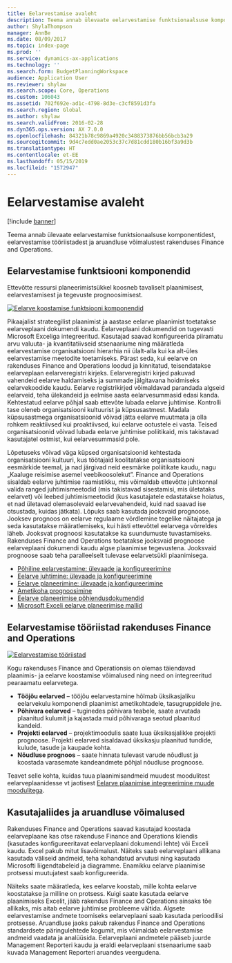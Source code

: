 ```yaml
---
title: Eelarvestamise avaleht
description: Teema annab ülevaate eelarvestamise funktsionaalsuse komponentidest, eelarvestamise tööriistadest ja aruandluse võimalustest teenuses Microsoft Dynamics 365 for Finance and Operations.
author: ShylaThompson
manager: AnnBe
ms.date: 08/09/2017
ms.topic: index-page
ms.prod: ''
ms.service: dynamics-ax-applications
ms.technology: ''
ms.search.form: BudgetPlanningWorkspace
audience: Application User
ms.reviewer: shylaw
ms.search.scope: Core, Operations
ms.custom: 106043
ms.assetid: 702f692e-ad1c-4798-8d3e-c3cf8591d3fa
ms.search.region: Global
ms.author: shylaw
ms.search.validFrom: 2016-02-28
ms.dyn365.ops.version: AX 7.0.0
ms.openlocfilehash: 84321b78c9869a4920c3488373876bb56bcb3a29
ms.sourcegitcommit: 9d4c7edd0ae2053c37c7d81cdd180b16bf3a9d3b
ms.translationtype: HT
ms.contentlocale: et-EE
ms.lasthandoff: 05/15/2019
ms.locfileid: "1572947"
---
```

# <a name="budgeting-home-page"></a>Eelarvestamise avaleht

[!include [banner](../includes/banner.md)]

Teema annab ülevaate eelarvestamise funktsionaalsuse komponentidest, eelarvestamise tööriistadest ja aruandluse võimalustest rakenduses Finance and Operations. 

<a name="components-of-budgeting-functionality"></a>Eelarvestamise funktsiooni komponendid
-------------------------------------

Ettevõtte ressursi planeerimistsükkel koosneb tavaliselt plaanimisest, eelarvestamisest ja tegevuste prognoosimisest.

[![Eelarve koostamise funktsiooni komponendid](./media/budgeting-functionality-components.jpg)](./media/budgeting-functionality-components.jpg)

Pikaajalist strateegilist plaanimist ja aastase eelarve plaanimist toetatakse eelarveplaani dokumendi kaudu. Eelarveplaani dokumendid on tugevasti Microsoft Exceliga integreeritud. Kasutajad saavad konfigureerida piiramatu arvu valuuta- ja kvantitatiivseid stsenaariume ning määratleda eelarvestamise organisatsiooni hierarhia nii ülalt-alla kui ka alt-üles eelarvestamise meetodite toetamiseks. Pärast seda, kui eelarve on rakenduses Finance and Operations loodud ja kinnitatud, teisendatakse eelarveplaan eelarveregistri kirjeks. Eelarveregistri kirjed pakuvad vahendeid eelarve haldamiseks ja summade jälgitavana hoidmiseks eelarvekoodide kaudu. Eelarve registrikirjed võimaldavad parandada algseid eelarveid, teha ülekandeid ja eelmise aasta eelarvesummasid edasi kanda. Kehtestatud eelarve põhjal saab ettevõte lubada eelarve juhtimise. Kontrolli tase oleneb organisatsiooni kultuurist ja küpsusastmest. Madala küpsusastmega organisatsioonid võivad jätta eelarve muutmata ja olla rohkem reaktiivsed kui proaktiivsed, kui eelarve ootustele ei vasta. Teised organisatsioonid võivad lubada eelarve juhtimise poliitikaid, mis takistavad kasutajatel ostmist, kui eelarvesummasid pole.

Lõpetuseks võivad väga küpsed organisatsioonid kehtestada organisatsiooni kultuuri, kus töötajaid koolitatakse organisatsiooni eesmärkide teemal, ja nad järgivad neid eesmärke poliitikate kaudu, nagu „Kaaluge reisimise asemel veebikoosolekut”. Finance and Operations sisaldab eelarve juhtimise raamistikku, mis võimaldab ettevõtte juhtkonnal valida ranged juhtimismeetodid (mis takistavad sisestamisi, mis ületataks eelarvet) või leebed juhtimismeetodid (kus kasutajatele edastatakse hoiatus, et nad ületavad olemasolevaid eelarvevahendeid, kuid nad saavad ise otsustada, kuidas jätkata). Lõpuks saab kasutada jooksvaid prognoose. Jooksev prognoos on eelarve regulaarne võrdlemine tegelike näitajatega ja seda kasutatakse määratlemiseks, kui hästi ettevõttel eelarvega võrreldes läheb. Jooksvat prognoosi kasutatakse ka suundumuste tuvastamiseks. Rakenduses Finance and Operations toetatakse jooksvaid prognoose eelarveplaani dokumendi kaudu algse plaanimise tegevustena. Jooksvaid prognoose saab teha paralleelselt tulevase eelarvetsükli plaanimisega.

-   [Põhiline eelarvestamine: ülevaade ja konfigureerimine](basic-budgeting-overview-configuration.md)
-   [Eelarve juhtimine: ülevaade ja konfigureerimine](budget-control-overview-configuration.md)
-   [Eelarve planeerimine: ülevaade ja konfigureerimine](budget-planning-overview-configuration.md)
-   [Ametikoha prognoosimine](position-forecasting.md)
-   [Eelarve planeerimise põhjendusdokumendid](budget-planning-justification-docs.md)
-   [Microsoft Exceli eelarve planeerimise mallid](budget-planning-excel-templates.md)

## <a name="budgeting-tools-in-finance-and-operations"></a>Eelarvestamise tööriistad rakenduses Finance and Operations
[![Eelarvestamise tööriistad](./media/budgeting-tools.jpg)](./media/budgeting-tools.jpg) 

Kogu rakenduses Finance and Operationsis on olemas täiendavad plaanimis- ja eelarve koostamise võimalused ning need on integreeritud pearaamatu eelarvetega.

-   **Tööjõu eelarved** – tööjõu eelarvestamine hõlmab üksikasjaliku eelarvekulu komponendi plaanimist ametikohtadele, tasugruppidele jne.
-   **Põhivara eelarved** – tuginedes põhivara teabele, saate arvutada plaanitud kulumit ja kajastada muid põhivaraga seotud plaanitud kandeid.
-   **Projekti eelarved** – projektimoodulis saate luua üksikasjalikke projekti prognoose. Projekti eelarved sisaldavad üksikasju plaanitud tundide, kulude, tasude ja kaupade kohta.
-   **Nõudluse prognoos** – saate hinnata tulevast varude nõudlust ja koostada varasemate kandeandmete põhjal nõudluse prognoose.

Teavet selle kohta, kuidas tuua plaanimisandmeid muudest moodulitest eelarveplaanidesse vt jaotisest [Eelarve plaanimise integreerimine muude moodulitega](budget-planning-integration-other-modules.md).

## <a name="user-interface-and-reporting-capabilities"></a>Kasutajaliides ja aruandluse võimalused
Rakenduses Finance and Operations saavad kasutajad koostada eelarveplaane kas otse rakenduse Finance and Operations kliendis (kasutades konfigureeritavat eelarveplaani dokumendi lehte) või Exceli kaudu. Excel pakub mitut lisavõimalust. Näiteks saab eelarveplaani allikana kasutada väliseid andmeid, teha kohandatud arvutusi ning kasutada Microsofti liigendtabeleid ja diagramme. Enamikku eelarve plaanimise protsessi muutujatest saab konfigureerida. 

Näiteks saate määratleda, kes eelarve koostab, mille kohta eelarve koostatakse ja milline on protsess. Kuigi saate kasutada eelarve plaanimiseks Excelit, jääb rakendus Finance and Operations ainsaks tõe allikaks, mis aitab eelarve juhtimise probleeme vältida. Algsete eelarvestamise andmete toomiseks eelarveplaani saab kasutada perioodilisi protsesse. Aruandluse jaoks pakub rakendus Finance and Operations standardsete päringulehtede kogumit, mis võimaldab eelarvestamise andmeid vaadata ja analüüsida. Eelarveplaani andmetele pääseb juurde Management Reporteri kaudu ja eraldi eelarveplaani stsenaariume saab kuvada Management Reporteri aruandes veergudena.






